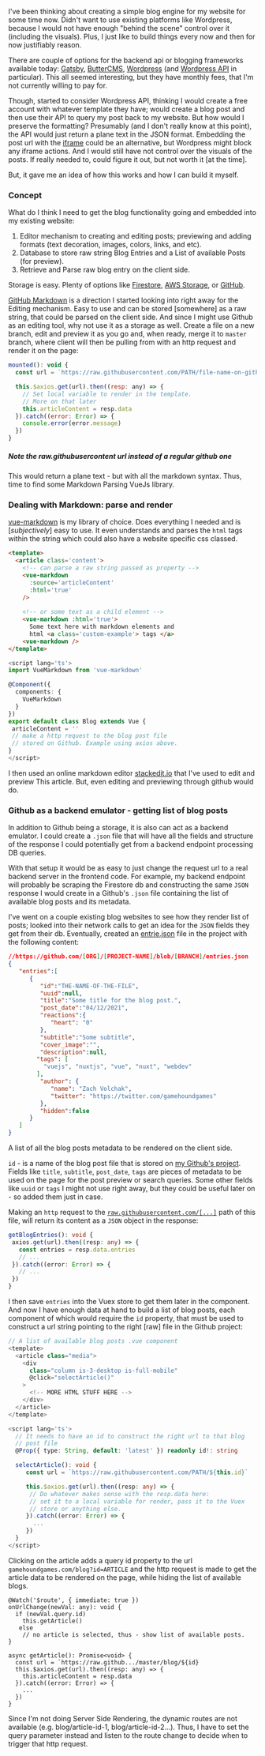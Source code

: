 I've been thinking about creating a simple blog engine for my website for some time now. Didn't want to use existing platforms like Wordpress, because I would not have enough "behind the scene" control over it (including the visuals).  Plus, I just like to build things every now and then for now justifiably reason.

There are couple of options for the backend api or blogging frameworks available today: [Gatsby](https://www.gatsbyjs.com/), [ButterCMS](https://buttercms.com/), [Wordpress](https://wordpress.com/) (and [Wordpress API](https://developer.wordpress.org/rest-api/) in particular). This all seemed interesting, but they have monthly fees, that I'm not currently willing to pay for.

Though, started to consider Wordpress API, thinking I would create a free account with whatever template they have; would create a blog post and then use their API to query my post back to my website. But how would I preserve the formatting? Presumably (and I don't really know at this point), the API would just return a plane text in the JSON format. Embedding the post url with the [iframe](https://developer.mozilla.org/en-US/docs/Web/HTML/Element/iframe) could be an alternative, but Wordpress might block any iframe actions. And I would still have not control over the visuals of the posts. If really needed to, could figure it out, but not worth it [at the time].

But, it gave me an idea of how this works and how I can build it myself.

 
### Concept

What do I think I need to get the blog functionality going and embedded into my existing website:

 1) Editor mechanism to creating and editing posts; previewing and adding formats (text decoration, images, colors, links, and etc).
 2) Database to store raw string Blog Entries and a List of available Posts (for preview).
 3) Retrieve and Parse raw blog entry on the client side.

Storage is easy. Plenty of options like [Firestore](https://firebase.google.com/docs/firestore/quickstart), [AWS Storage](https://aws.amazon.com/products/storage/), or [GitHub](https://github.com/).

[GitHub Markdown](https://guides.github.com/features/mastering-markdown/) is a direction I started looking into right away for the Editing mechanism. Easy to use and can be stored [somewhere] as a raw string, that could be parsed on the client side. And since I might use Github as an editing tool, why not use it as a storage as well. Create a file on a new branch, edit and preview it as you go and, when ready, merge it to `master` branch, where client will then be pulling from with an http request and render it on the page:

```javascript
mounted(): void {
  const url = `https://raw.githubusercontent.com/PATH/file-name-on-github.md`

  this.$axios.get(url).then((resp: any) => {
    // Set local variable to render in the template.
    // More on that later
    this.articleContent = resp.data
  }).catch((error: Error) => {
    console.error(error.message)
  })
}
```

##### Note the raw.githubusercontent url instead of a regular github one
This would return a plane text - but with all the markdown syntax. Thus, time to find some Markdown Parsing VueJs library.

### Dealing with Markdown: parse and render

[vue-markdown](https://github.com/miaolz123/vue-markdown) is my library of choice. Does everything I needed and is [*subjectively*] easy to use. It even understands and parses the `html` tags within the string which could also have a website specific css classed.

```html
<template>
  <article class='content'>
	<!-- can parse a raw string passed as property -->
    <vue-markdown 
      :source='articleContent' 
      :html='true'
    />
    
    <!-- or some text as a child element -->
    <vue-markdown :html='true'>
	  Some text here with markdown elements and
	  html <a class='custom-example'> tags </a>
	<vue-markdown />
</template>
```

```typescript
<script lang='ts'>
import VueMarkdown from 'vue-markdown'

@Component({
  components: {
    VueMarkdown
  }
})
export default class Blog extends Vue {
 articleContent = '' 
 // make a http request to the blog post file
 // stored on Github. Example using axios above.
}
</script>
```

I then used an online markdown editor <a href='https://stackedit.io/' target='_blank'>stackedit.io</a> that I've used to edit and preview This article. But, even editing and previewing through github would do. 

### Github as a backend emulator - getting list of blog posts

In addition to Github being a storage, it is also can act as a backend emulator. I could create a `.json` file that will have all the fields and structure of the response I could potentially get from a backend endpoint processing DB queries.

With that setup it would be as easy to just change the request url to a real backend server in the frontend code. For example, my backend endpoint will probably be scraping the Firestore db and constructing the same `JSON` response I would create in a Github's  `.json` file containing the list of available blog posts and its metadata.

I've went on a couple existing blog websites to see how they render list of posts; looked into their network calls to get an idea for the `JSON` fields they get from their db. Eventually, created an [entrie.json](https://github.com/GamehoundProductions/blog-entries/blob/blog/blog/entries.json) file in the project with the following content:

```json
//https://github.com/[ORG]/[PROJECT-NAME]/blob/[BRANCH]/entries.json
{
   "entries":[
      {
         "id":"THE-NAME-OF-THE-FILE",
         "uuid":null,
         "title":"Some title for the blog post.",
         "post_date":"04/12/2021",
         "reactions":{
            "heart": "0"
         },
         "subtitle":"Some subtitle",
         "cover_image":"",
         "description":null,
        "tags": [
          "vuejs", "nuxtjs", "vue", "nuxt", "webdev"
        ],
         "author": {
            "name": "Zach Volchak",
            "twitter": "https://twitter.com/gamehoundgames"
         },
         "hidden":false
      }
   ]
}

```
A list of all the blog posts metadata to be rendered on the client side.

`id` - is a name of the blog post file that is stored on <a href='https://github.com/GamehoundProductions/blog-entries' target='_blank'>my Github's project</a>.
Fields like `title`, `subtitle`, `post_date`, `tags` are pieces of metadata to be used on the page for the post preview or search queries. 
Some other fields like `uuid` or `tags` I might not use right away, but they could be useful later on - so added them just in case.

Making an `http` request to the [`raw.githubusercontent.com/[...]`](https://raw.githubusercontent.com/GamehoundProductions/blog-entries/blog/blog/entries.json) path of this file, will return its content as a `JSON` object in the response:

```typescript
getBlogEntries(): void {
 axios.get(url).then((resp: any) => {
   const entries = resp.data.entries
   // ...
 }).catch((error: Error) => {
   // ...
 })
}
```

I then save `entries` into the Vuex store to get them later in the component. And now I have enough data at hand to build a list of blog posts, each component of which would require the `id` property, that must be used to construct a url string pointing to the right [raw] file in the Github project:

```javascript
// A list of available blog posts .vue component
<template>
  <article class="media">
    <div 
      class="column is-3-desktop is-full-mobile" 
      @click="selectArticle()"
    >
      <!-- MORE HTML STUFF HERE -->
    </div>
  </article>
</template>
```

```typescript
<script lang='ts'>
  // It needs to have an id to construct the right url to that blog
  // post file
  @Prop({ type: String, default: 'latest' }) readonly id!: string

  selectArticle(): void {
     const url = `https://raw.githubusercontent.com/PATH/${this.id}`

     this.$axios.get(url).then((resp: any) => {
      // Do whatever makes sense with the resp.data here:
      // set it to a local variable for render, pass it to the Vuex
      // store or anything else.
     }).catch((error: Error) => {
       ...
     })
  }
</script>
```

Clicking on the article adds a query id property to the url `gamehoundgames.com/blog?id=ARTICLE` and the http request is made to get the article data to be rendered on the page, while hiding the list of available blogs.

```
@Watch('$route', { immediate: true })
onUrlChange(newVal: any): void {
  if (newVal.query.id)
    this.getArticle()
   else
    // no article is selected, thus - show list of available posts.
}

async getArticle(): Promise<void> {
  const url = `https://raw.github.../master/blog/${id}
  this.$axios.get(url).then((resp: any) => {
    this.articleContent = resp.data
  }).catch((error: Error) => {
    ...
  })
}
```

Since I'm not doing Server Side Rendering, the dynamic routes are not available (e.g. blog/article-id-1, blog/article-id-2...). Thus, I have to set the query parameter instead and listen to the route change to decide when to trigger that http request.
